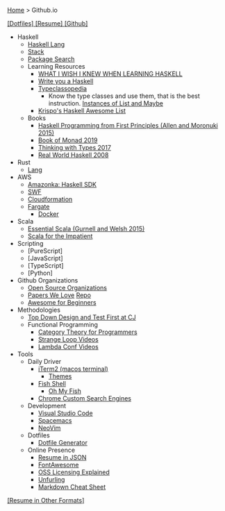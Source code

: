 [Home](https://jeffwindsor.carrd.co/) > Github.io

[ [Dotfiles] ](https://github.com/jeffwindsor/dotfiles) [ [Resume] ](hhttps://jeffwindsor.github.io/docs/resume/resume-json-stackoverflow.html) [ [Github] ](https://github.com/jeffwindsor)

* Haskell
    * [Haskell Lang](https://www.haskell.org/)
    * [Stack](https://docs.haskellstack.org/en/stable/README/)
    * [Package Search](https://haskell.libhunt.com/)
    * Learning Resources
        * [WHAT I WISH I KNEW WHEN LEARNING HASKELL](http://dev.stephendiehl.com/hask/)
        * [Write you a Haskell](http://dev.stephendiehl.com/fun/)
        * [Typeclassopedia](https://wiki.haskell.org/Typeclassopedia)
            * Know the type classes and use them, that is the best instruction. [Instances of List and Maybe](https://wiki.haskell.org/Instances_of_List_and_Maybe)
        * [Krispo's Haskell Awesome List](https://github.com/krispo/awesome-haskell)
    * Books
        * [Haskell Programming from First Principles (Allen and Moronuki 2015)](http://haskellbook.com/)
        * [Book of Monad 2019](https://www.amazon.com/Book-Monads-practice-applied-problems-ebook/dp/B07JNZHYLT)
        * [Thinking with Types 2017](https://leanpub.com/thinking-with-types)
        * [Real World Haskell 2008](http://book.realworldhaskell.org/)
* Rust
    * [Lang](https://www.rust-lang.org/)
* AWS
    * [Amazonka: Haskell SDK](https://hackage.haskell.org/package/amazonka)
    * [SWF](https://aws.amazon.com/swf/)
    * [Cloudformation](https://aws.amazon.com/cloudformation/)
    * [Fargate](https://aws.amazon.com/fargate/)
        * [Docker](https://www.docker.com/)
* Scala
    * [Essential Scala (Gurnell and Welsh 2015)](https://underscore.io/books/essential-scala/)
    * [Scala for the Impatient](https://www.amazon.com/Scala-Impatient-Cay-S-Horstmann-ebook/dp/B01MR67YSO)
* Scripting
    * [PureScript]
    * [JavaScript]
    * [TypeScript]
    * [Python]
* Github Organizations
    * [Open Source Organizations](https://github.com/collections/open-source-organizations)
    * [Papers We Love](https://paperswelove.org/) [Repo](https://github.com/papers-we-love)
    * [Awesome for Beginners](https://github.com/MunGell/awesome-for-beginners)
* Methodologies
    * [Top Down Design and Test First at CJ](https://www.youtube.com/channel/UC2OoWaGVtOgOM4he75rFuWg/videos)
    * Functional Programming
        * [Category Theory for Programmers](https://github.com/hmemcpy/milewski-ctfp-pdf)
        * [Strange Loop Videos](https://www.youtube.com/channel/UC_QIfHvN9auy2CoOdSfMWDw)
        * [Lambda Conf Videos](https://www.youtube.com/channel/UCEtohQeDqMSebi2yvLMUItg)
* Tools
    * Daily Driver
        * [iTerm2 (macos terminal)](https://iterm2.com)
            * [Themes](https://github.com/mbadolato/iTerm2-Color-Schemes)
        * [Fish Shell](https://fishshell.com/docs/current/index.html)
            * [Oh My Fish](https://github.com/oh-my-fish/oh-my-fish)
        * [Chrome Custom Search Engines](https://github.com/daturkel/custom-search-engines)
    * Development
        * [Visual Studio Code](https://code.visualstudio.com/)
        * [Spacemacs](http://spacemacs.org/)
        * [NeoVim](https://neovim.io/)
    * Dotfiles
        * [Dotfile Generator](https://jeffwindsor.github.io/the-sweet-setup.io/)
    * Online Presence
        * [Resume in JSON](https://jsonresume.org/getting-started)
        * [FontAwesome](https://fontawesome.com)
        * [OSS Licensing Explained](https://choosealicense.com)
        * [Unfurling](https://medium.com/slack-developer-blog/everything-you-ever-wanted-to-know-about-unfurling-but-were-afraid-to-ask-or-how-to-make-your-e64b4bb9254)
        * [Markdown Cheat Sheet](https://github.com/adam-p/markdown-here/wiki/Markdown-Cheatsheet#images)

[[Resume in Other Formats] ](https://jeffwindsor.github.io/docs/resumes)